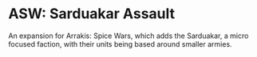 # ASW: Sarduakar Assault
An expansion for Arrakis: Spice Wars, which adds the Sarduakar, a micro focused faction, with their units being based around smaller armies.
